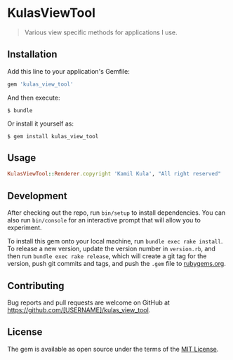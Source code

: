 # KulasViewTool

> Various view specific methods for applications I use.

## Installation

Add this line to your application's Gemfile:

```ruby
gem 'kulas_view_tool'
```

And then execute:

    $ bundle

Or install it yourself as:

    $ gem install kulas_view_tool

## Usage

```ruby
KulasViewTool::Renderer.copyright 'Kamil Kula', "All right reserved"
```

## Development


After checking out the repo, run `bin/setup` to install dependencies. You can also run `bin/console` for an interactive prompt that will allow you to experiment.

To install this gem onto your local machine, run `bundle exec rake install`. To release a new version, update the version number in `version.rb`, and then run `bundle exec rake release`, which will create a git tag for the version, push git commits and tags, and push the `.gem` file to [rubygems.org](https://rubygems.org).

## Contributing

Bug reports and pull requests are welcome on GitHub at https://github.com/[USERNAME]/kulas_view_tool.

## License

The gem is available as open source under the terms of the [MIT License](http://opensource.org/licenses/MIT).
